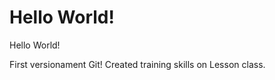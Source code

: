 # Hello World!
 Hello World!
 
 First versionament Git! 
 Created training skills on Lesson class.

